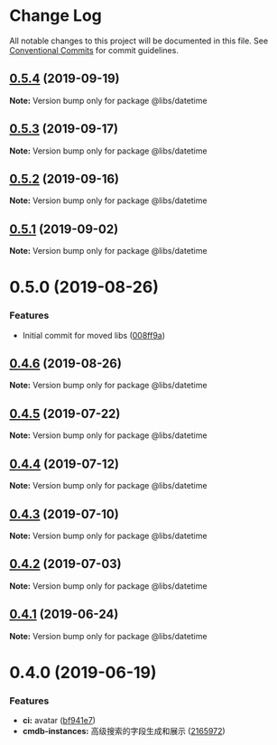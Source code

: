 # Change Log

All notable changes to this project will be documented in this file.
See [Conventional Commits](https://conventionalcommits.org) for commit guidelines.

## [0.5.4](https://git.easyops.local/anyclouds/next-libs/compare/@libs/datetime@0.5.3...@libs/datetime@0.5.4) (2019-09-19)

**Note:** Version bump only for package @libs/datetime

## [0.5.3](https://git.easyops.local/anyclouds/next-libs/compare/@libs/datetime@0.5.2...@libs/datetime@0.5.3) (2019-09-17)

**Note:** Version bump only for package @libs/datetime

## [0.5.2](https://git.easyops.local/anyclouds/next-libs/compare/@libs/datetime@0.5.1...@libs/datetime@0.5.2) (2019-09-16)

**Note:** Version bump only for package @libs/datetime

## [0.5.1](https://git.easyops.local/anyclouds/next-libs/compare/@libs/datetime@0.5.0...@libs/datetime@0.5.1) (2019-09-02)

**Note:** Version bump only for package @libs/datetime

# 0.5.0 (2019-08-26)

### Features

- Initial commit for moved libs ([008ff9a](https://git.easyops.local/anyclouds/brick-next/commits/008ff9a))

## [0.4.6](https://git.easyops.local/anyclouds/brick-next/compare/@libs/datetime@0.4.5...@libs/datetime@0.4.6) (2019-08-26)

**Note:** Version bump only for package @libs/datetime

## [0.4.5](https://git.easyops.local/anyclouds/brick-next/compare/@libs/datetime@0.4.4...@libs/datetime@0.4.5) (2019-07-22)

**Note:** Version bump only for package @libs/datetime

## [0.4.4](https://git.easyops.local/anyclouds/brick-next/compare/@libs/datetime@0.4.3...@libs/datetime@0.4.4) (2019-07-12)

**Note:** Version bump only for package @libs/datetime

## [0.4.3](https://git.easyops.local/anyclouds/brick-next/compare/@libs/datetime@0.4.2...@libs/datetime@0.4.3) (2019-07-10)

**Note:** Version bump only for package @libs/datetime

## [0.4.2](https://git.easyops.local/anyclouds/brick-next/compare/@libs/datetime@0.4.1...@libs/datetime@0.4.2) (2019-07-03)

**Note:** Version bump only for package @libs/datetime

## [0.4.1](https://git.easyops.local/anyclouds/brick-next/compare/@libs/datetime@0.4.0...@libs/datetime@0.4.1) (2019-06-24)

**Note:** Version bump only for package @libs/datetime

# 0.4.0 (2019-06-19)

### Features

- **ci:** avatar ([bf941e7](https://git.easyops.local/anyclouds/brick-next/commits/bf941e7))
- **cmdb-instances:** 高级搜索的字段生成和展示 ([2165972](https://git.easyops.local/anyclouds/brick-next/commits/2165972))

